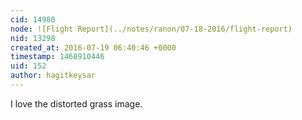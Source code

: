 ```yaml
---
cid: 14980
node: ![Flight Report](../notes/ranon/07-18-2016/flight-report)
nid: 13298
created_at: 2016-07-19 06:40:46 +0000
timestamp: 1468910446
uid: 152
author: hagitkeysar
---
```


I love the distorted grass image.